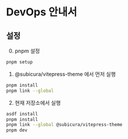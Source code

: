 # DevOps 안내서

## 설정

0. pnpm 설정

```sh
pnpm setup
```

1. @subicura/vitepress-theme 에서 먼저 실행

```sh
pnpm install
pnpm link --global
```

2. 현재 저장소에서 실행

```sh
asdf install
pnpm install
pnpm link --global @subicura/vitepress-theme
pnpm dev
```
